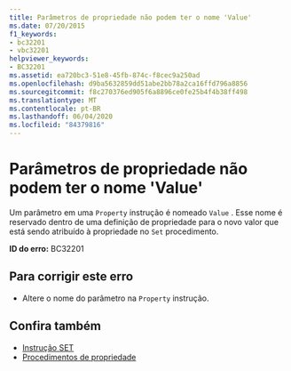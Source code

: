 ```yaml
---
title: Parâmetros de propriedade não podem ter o nome 'Value'
ms.date: 07/20/2015
f1_keywords:
- bc32201
- vbc32201
helpviewer_keywords:
- BC32201
ms.assetid: ea720bc3-51e8-45fb-874c-f8cec9a250ad
ms.openlocfilehash: d9ba5632859dd51abe2bb78a2ca16ffd796a8856
ms.sourcegitcommit: f8c270376ed905f6a8896ce0fe25b4f4b38ff498
ms.translationtype: MT
ms.contentlocale: pt-BR
ms.lasthandoff: 06/04/2020
ms.locfileid: "84379816"
---
```

# <a name="property-parameters-cannot-have-the-name-value"></a>Parâmetros de propriedade não podem ter o nome 'Value'
Um parâmetro em uma `Property` instrução é nomeado `Value` . Esse nome é reservado dentro de uma definição de propriedade para o novo valor que está sendo atribuído à propriedade no `Set` procedimento.  
  
 **ID do erro:** BC32201  
  
## <a name="to-correct-this-error"></a>Para corrigir este erro  
  
- Altere o nome do parâmetro na `Property` instrução.  
  
## <a name="see-also"></a>Confira também

- [Instrução SET](../language-reference/statements/set-statement.md)
- [Procedimentos de propriedade](../programming-guide/language-features/procedures/property-procedures.md)
